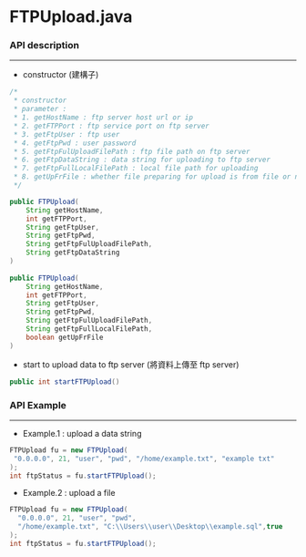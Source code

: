# FTPUpload.java



### API description
---

* constructor (建構子)

```Java
/*
 * constructor 
 * parameter : 
 * 1. getHostName : ftp server host url or ip
 * 2. getFTPPort : ftp service port on ftp server
 * 3. getFtpUser : ftp user
 * 4. getFtpPwd : user password
 * 5. getFtpFulUploadFilePath : ftp file path on ftp server
 * 6. getFtpDataString : data string for uploading to ftp server
 * 7. getFtpFullLocalFilePath : local file path for uploading
 * 8. getUpFrFile : whether file preparing for upload is from file or not 
 */

public FTPUpload(
    String getHostName, 
    int getFTPPort, 
    String getFtpUser, 
    String getFtpPwd, 
    String getFtpFulUploadFilePath, 
    String getFtpDataString
)
    
public FTPUpload(
    String getHostName, 
    int getFTPPort, 
    String getFtpUser, 
    String getFtpPwd, 
    String getFtpFulUploadFilePath, 
    String getFtpFullLocalFilePath,
    boolean getUpFrFile
) 
```

* start to upload data to ftp server (將資料上傳至 ftp server)

```Java
public int startFTPUpload()
```

### API Example
---

* Example.1 : upload a data string

```Java
FTPUpload fu = new FTPUpload(
 "0.0.0.0", 21, "user", "pwd", "/home/example.txt", "example txt"
);
int ftpStatus = fu.startFTPUpload();
```

* Example.2 : upload a file

```Java
FTPUpload fu = new FTPUpload(
  "0.0.0.0", 21, "user", "pwd",
  "/home/example.txt", "C:\\Users\\user\\Desktop\\example.sql",true
);
int ftpStatus = fu.startFTPUpload();
```



